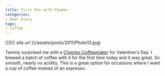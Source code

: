 ```yaml
---
title: First Run with Chemex
categories:
- Dear Diary
tags:
- Coffee
---
```


![]({{ site.url }}/assets/posts/2011/Photo13.jpg)
  



Tammy surprised me with a [Chemex Coffeemaker](http://www.chemexcoffeemaker.com/) for Valentine's Day. I brewed a batch of coffee with it for the first time today and it was great. So smooth, nearly no acidity. This is a great option for occasions where I want a cup of coffee instead of an espresso.
